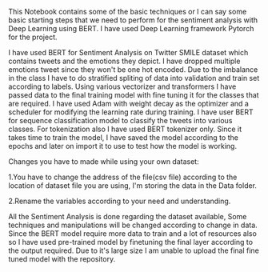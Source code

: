 This Notebook contains some of the basic techniques or I can say some basic starting steps that we need to perform for the sentiment analysis with Deep Learning using BERT. I have used Deep Learning framework Pytorch for the project.

I have used BERT for Sentiment Analysis on Twitter SMILE dataset which contains tweets and the emotions they depict. I have dropped multiple emotions tweet since they won't be one hot encoded. Due to the imbalance in the class I have to do stratified spliting of data into validation and train set according to labels. Using various vectorizer and transformers I have passed data to the final training model with fine tuning it for the classes that are required. I have used Adam with weight decay as the optimizer and a scheduler for modifying the learning rate during training. I have user BERT for sequence classification model to classify the tweets into various classes. For tokenization also I have used BERT tokenizer only. Since it takes time to train the model, I have saved the model according to the epochs and later on import it to use to test how the model is working.

Changes you have to made while using your own dataset:

1.You have to change the address of the file(csv file) according to the location of dataset file you are using, I'm storing the data in the Data folder.

2.Rename the variables according to your need and understanding.

All the Sentiment Analysis is done regarding the dataset available, Some techniques and manipulations will be changed according to change in data. Since the BERT model require more data to train and a lot of resources also so I have used pre-trained model by finetuning the final layer according to the output required. Due to it's large size I am unable to upload the final fine tuned model with the repository.

